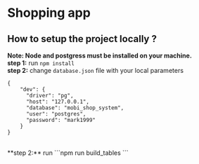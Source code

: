 # Shopping app

## How to setup the project locally ?

**Note: Node and postgress must be installed on your machine.**<br>
**step 1:** run ```npm install ``` <br>
**step 2:** change ```database.json``` file with your local parameters
```
{
    "dev": {
      "driver": "pg",
      "host": "127.0.0.1",
      "database": "mobi_shop_system",
      "user": "postgres",
      "password": "mark1999"
    }
}
```
<br>
**step 2:** run ```npm run build_tables ```






 
